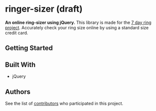# ringer-sizer (draft)

**An online ring-sizer using jQuery.**
This library is made for the [7 day ring project](http://www.the7dayringproject.com/).
Accurately check your ring size online by using a standard size credit card.


## Getting Started


## Built With

* jQuery


## Authors
See the list of [contributors](https://github.com/your/project/contributors) who participated in this project.
